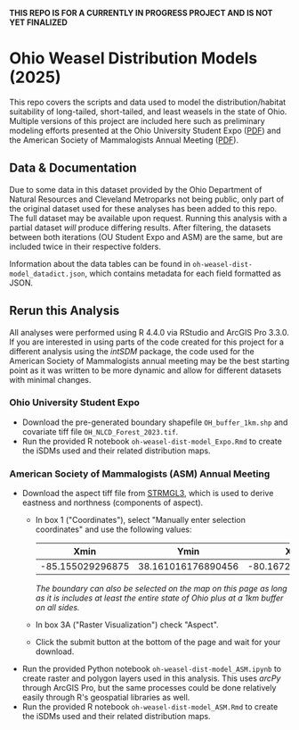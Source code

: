 **THIS REPO IS FOR A CURRENTLY IN PROGRESS PROJECT AND IS NOT YET FINALIZED**

# Ohio Weasel Distribution Models (2025)
This repo covers the scripts and data used to model the distribution/habitat suitability of long-tailed, short-tailed, and least weasels in the state of Ohio. Multiple versions of this project are included here such as preliminary modeling efforts presented at the Ohio University Student Expo ([PDF](https://github.com/oxyppgyn/oh-weasel-dist-model/blob/b1d665f112f0b6d399843dc565a8ef20387e6f89/OUStudentExpo/oh-weasel-dist-model_Poster_Expo.pdf)) and the American Society of Mammalogists Annual Meeting ([PDF](https://github.com/oxyppgyn/oh-weasel-dist-model/blob/91d631e96cbdc7e52ed8156262d2f6d122afc1b7/ASM/oh-weasel-dist-model_Poster_ASM.pdf)).

## Data & Documentation
Due to some data in this dataset provided by the Ohio Department of Natural Resources and Cleveland Metroparks not being public, only part of the original dataset used for these analyses has been added to this repo. The full dataset may be available upon request. Running this analysis with a partial dataset _will_ produce differing results. After filtering, the datasets between both iterations (OU Student Expo and ASM) are the same, but are included twice in their respective folders.

Information about the data tables can be found in `oh-weasel-dist-model_datadict.json`, which contains metadata for each field formatted as JSON.

## Rerun this Analysis
All analyses were performed using R 4.4.0 via RStudio and ArcGIS Pro 3.3.0. If you are interested in using parts of the code created for this project for a different analysis using the _intSDM_ package, the code used for the American Society of Mammalogists annual meeting may be the best starting point as it was written to be more dynamic and allow for different datasets with minimal changes.

### Ohio University Student Expo
* Download the pre-generated boundary shapefile `OH_buffer_1km.shp` and covariate tiff file `OH_NLCD_Forest_2023.tif`.
* Run the provided R notebook `oh-weasel-dist-model_Expo.Rmd` to create the iSDMs used and their related distribution maps.

### American Society of Mammalogists (ASM) Annual Meeting
* Download the aspect tiff file from [STRMGL3](https://portal.opentopography.org/raster?opentopoID=OTSRTM.042013.4326.1), which is used to derive eastness and northness (components of aspect).
  * In box 1 ("Coordinates"), select "Manually enter selection coordinates" and use the following values:

    Xmin | Ymin | XMax | YMax
    --|--|--|--
    -85.155029296875 | 38.161016176890456 | -80.16723632812499 | 42.188337776657335

    _The boundary can also be selected on the map on this page as long as it is includes at least the entire state of Ohio plus at a 1km buffer on all sides._

  * In box 3A ("Raster Visualization") check "Aspect".
  * Click the submit button at the bottom of the page and wait for your download.
* Run the provided Python notebook `oh-weasel-dist-model_ASM.ipynb` to create raster and polygon layers used in this analysis. This uses _arcPy_ through ArcGIS Pro, but the same processes could be done relatively easily through R's geospatial libraries as well.
* Run the provided R notebook `oh-weasel-dist-model_ASM.Rmd` to create the iSDMs used and their related distribution maps.

